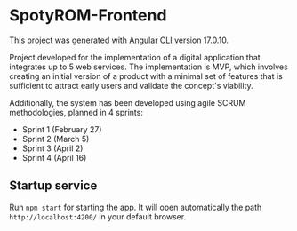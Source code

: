 # SpotyROM-Frontend

This project was generated with [Angular CLI](https://github.com/angular/angular-cli) version 17.0.10.

Project developed for the implementation of a digital application that integrates up to 5 web services. The implementation is MVP, which involves creating an initial version of a product with a minimal set of features that is sufficient to attract early users and validate the concept's viability.

Additionally, the system has been developed using agile SCRUM methodologies, planned in 4 sprints:

- Sprint 1 (February 27)
- Sprint 2 (March 5)
- Sprint 3 (April 2)
- Sprint 4 (April 16)

## Startup service

Run `npm start` for starting the app. It will open automatically the path `http://localhost:4200/` in your default browser. 


